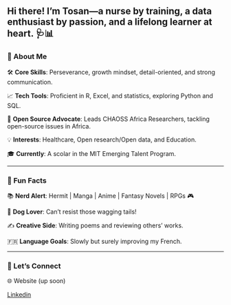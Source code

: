 <!--I can't help the long header-->
## Hi there! I’m Tosan—a nurse by training, a data enthusiast by passion, and a lifelong learner at heart. 🩺📊

### 🌟 About Me

🛠️ **Core Skills**: Perseverance, growth mindset, detail-oriented, and strong communication.

📈 **Tech Tools**: Proficient in R, Excel, and statistics, exploring Python and SQL.

🤝 **Open Source Advocate**: Leads CHAOSS Africa Researchers, tackling
open-source issues in Africa.

💡 **Interests**: Healthcare, Open research/Open data, and Education.

🎓 **Currently**: A scolar in the MIT Emerging Talent Program.

---

### 🌟 Fun Facts

📚 **Nerd Alert**: Hermit | Manga | Anime | Fantasy Novels | RPGs 🎮

🐶 **Dog Lover**: Can’t resist those wagging tails!

✍️ **Creative Side**: Writing poems and reviewing others’ works.

🇫🇷 **Language Goals**: Slowly but surely improving my French.

---

### 🚀 Let’s Connect

🌐 Website (up soon)

[Linkedin](http://www.linkedin.com/in/tosan-okome-860105203)

